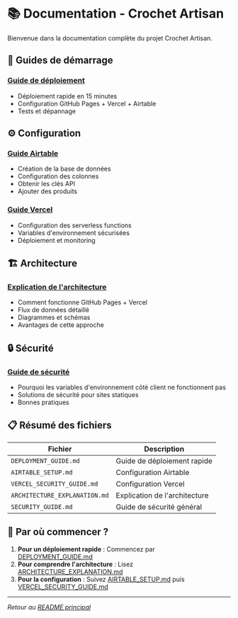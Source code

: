 # 📚 Documentation - Crochet Artisan

Bienvenue dans la documentation complète du projet Crochet Artisan.

## 🚀 Guides de démarrage

### **[Guide de déploiement](DEPLOYMENT_GUIDE.md)**

- Déploiement rapide en 15 minutes
- Configuration GitHub Pages + Vercel + Airtable
- Tests et dépannage

## ⚙️ Configuration

### **[Guide Airtable](AIRTABLE_SETUP.md)**

- Création de la base de données
- Configuration des colonnes
- Obtenir les clés API
- Ajouter des produits

### **[Guide Vercel](VERCEL_SECURITY_GUIDE.md)**

- Configuration des serverless functions
- Variables d'environnement sécurisées
- Déploiement et monitoring

## 🏗️ Architecture

### **[Explication de l'architecture](ARCHITECTURE_EXPLANATION.md)**

- Comment fonctionne GitHub Pages + Vercel
- Flux de données détaillé
- Diagrammes et schémas
- Avantages de cette approche

## 🔒 Sécurité

### **[Guide de sécurité](SECURITY_GUIDE.md)**

- Pourquoi les variables d'environnement côté client ne fonctionnent pas
- Solutions de sécurité pour sites statiques
- Bonnes pratiques

## 📋 Résumé des fichiers

| Fichier                       | Description                   |
| ----------------------------- | ----------------------------- |
| `DEPLOYMENT_GUIDE.md`         | Guide de déploiement rapide   |
| `AIRTABLE_SETUP.md`           | Configuration Airtable        |
| `VERCEL_SECURITY_GUIDE.md`    | Configuration Vercel          |
| `ARCHITECTURE_EXPLANATION.md` | Explication de l'architecture |
| `SECURITY_GUIDE.md`           | Guide de sécurité général     |

## 🎯 Par où commencer ?

1. **Pour un déploiement rapide** : Commencez par [DEPLOYMENT_GUIDE.md](DEPLOYMENT_GUIDE.md)
2. **Pour comprendre l'architecture** : Lisez [ARCHITECTURE_EXPLANATION.md](ARCHITECTURE_EXPLANATION.md)
3. **Pour la configuration** : Suivez [AIRTABLE_SETUP.md](AIRTABLE_SETUP.md) puis [VERCEL_SECURITY_GUIDE.md](VERCEL_SECURITY_GUIDE.md)

---

_Retour au [README principal](../README.md)_
